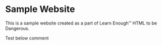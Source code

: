 # Sample Website

This is a sample website created as a part of Learn Enough™ HTML to be Dangerous.

<!-- This is a comment test -->

Test below comment
